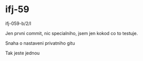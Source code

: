 # ifj-59
ifj-059-b/2/I

Jen prvni commit, nic specialniho, jsem jen kokod co to testuje.

Snaha o nastaveni privatniho gitu

Tak jeste jednou
